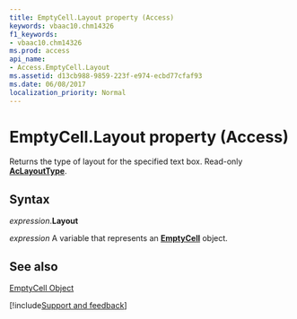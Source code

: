 ```yaml
---
title: EmptyCell.Layout property (Access)
keywords: vbaac10.chm14326
f1_keywords:
- vbaac10.chm14326
ms.prod: access
api_name:
- Access.EmptyCell.Layout
ms.assetid: d13cb988-9859-223f-e974-ecbd77cfaf93
ms.date: 06/08/2017
localization_priority: Normal
---
```



# EmptyCell.Layout property (Access)

Returns the type of layout for the specified text box. Read-only  **[AcLayoutType](Access.AcLayoutType.md)**.


## Syntax

_expression_.**Layout**

_expression_ A variable that represents an **[EmptyCell](Access.EmptyCell.md)** object.


## See also


[EmptyCell Object](Access.EmptyCell.md)

[!include[Support and feedback](~/includes/feedback-boilerplate.md)]